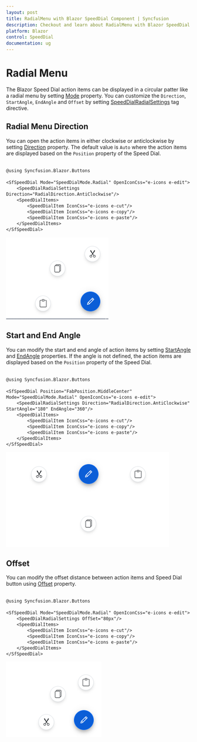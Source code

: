 ```yaml
---
layout: post
title: RadialMenu with Blazor SpeedDial Component | Syncfusion
description: Checkout and learn about RadialMenu with Blazor SpeedDial component in Blazor Server App and Blazor WebAssembly App.
platform: Blazor
control: SpeedDial
documentation: ug
---
```


# Radial Menu

The Blazor Speed Dial action items can be displayed in a circular patter like a radial menu by setting [Mode](https://help.syncfusion.com/cr/blazor/Syncfusion.Blazor.Buttons.SfSpeedDial.html#Syncfusion_Blazor_Buttons_SfSpeedDial_Mode) property. You can customize the `Direction`, `StartAngle`, `EndAngle` and `Offset` by setting [SpeedDialRadialSettings](https://help.syncfusion.com/cr/blazor/Syncfusion.Blazor.Buttons.SpeedDialRadialSettings.html) tag directive.

## Radial Menu Direction

You can open the action items in either clockwise or anticlockwise by setting [Direction](https://help.syncfusion.com/cr/blazor/Syncfusion.Blazor.Buttons.SpeedDialRadialSettings.html#Syncfusion_Blazor_Buttons_SpeedDialRadialSettings_Direction) property. The default value is `Auto` where the action items are displayed based on the `Position` property of the Speed Dial.

```cshtml

@using Syncfusion.Blazor.Buttons

<SfSpeedDial Mode="SpeedDialMode.Radial" OpenIconCss="e-icons e-edit">
    <SpeedDialRadialSettings Direction="RadialDirection.AntiClockwise"/>
    <SpeedDialItems>
        <SpeedDialItem IconCss="e-icons e-cut"/>
        <SpeedDialItem IconCss="e-icons e-copy"/>
        <SpeedDialItem IconCss="e-icons e-paste"/>
    </SpeedDialItems>
</SfSpeedDial>

```

![Blazor Speed Dial Radial Mode](./images/SDRadial.png)

## Start and End Angle

You can modify the start and end angle of action items by setting [StartAngle](https://help.syncfusion.com/cr/blazor/Syncfusion.Blazor.Buttons.SpeedDialRadialSettings.html#Syncfusion_Blazor_Buttons_SpeedDialRadialSettings_StartAngle) and [EndAngle](https://help.syncfusion.com/cr/blazor/Syncfusion.Blazor.Buttons.SpeedDialRadialSettings.html#Syncfusion_Blazor_Buttons_SpeedDialRadialSettings_EndAngle) properties. If the angle is not defined, the action items are displayed based on the `Position` property of the Speed Dial.

```cshtml

@using Syncfusion.Blazor.Buttons

<SfSpeedDial Position="FabPosition.MiddleCenter" Mode="SpeedDialMode.Radial" OpenIconCss="e-icons e-edit">
    <SpeedDialRadialSettings Direction="RadialDirection.AntiClockwise" StartAngle="180" EndAngle="360"/>
    <SpeedDialItems>
        <SpeedDialItem IconCss="e-icons e-cut"/>
        <SpeedDialItem IconCss="e-icons e-copy"/>
        <SpeedDialItem IconCss="e-icons e-paste"/>
    </SpeedDialItems>
</SfSpeedDial>

```

![Blazor Speed Dial Angles](./images/SDAngle.png)

## Offset

You can modify the offset distance between action items and Speed Dial button using [Offset](https://help.syncfusion.com/cr/blazor/Syncfusion.Blazor.Buttons.SpeedDialRadialSettings.html#Syncfusion_Blazor_Buttons_SpeedDialRadialSettings_OffSet) property.

```cshtml

@using Syncfusion.Blazor.Buttons

<SfSpeedDial Mode="SpeedDialMode.Radial" OpenIconCss="e-icons e-edit">
    <SpeedDialRadialSettings OffSet="80px"/>
    <SpeedDialItems>
        <SpeedDialItem IconCss="e-icons e-cut"/>
        <SpeedDialItem IconCss="e-icons e-copy"/>
        <SpeedDialItem IconCss="e-icons e-paste"/>
    </SpeedDialItems>
</SfSpeedDial>

```

![Blazor Speed Dial Offset](./images/SDOffset.png)
